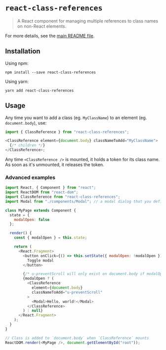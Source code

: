 # `react-class-references`

> A React component for managing multiple references to class names on non-React elements.

For more details, see the [main README file](https://github.com/simon360/class-references/blob/master/README.md).

## Installation

Using npm:

```
npm install --save react-class-references
```

Using yarn:

```
yarn add react-class-references
```

## Usage

Any time you want to add a class (eg. `MyClassName`) to an element (eg. `document.body`), use:

```js
import { ClassReference } from "react-class-references";

<ClassReference element={document.body} classNameToAdd="MyClassName">
  {/* children */}
</ClassReference>;
```

Any time `<ClassReference />` is mounted, it holds a token for its class name. As soon as it's unmounted, it releases the token.

### Advanced examples

```js
import React, { Component } from "react";
import ReactDOM from "react-dom";
import ClassReference from "react-class-references";
import Modal from "./components/Modal"; // a modal dialog that you defined

class MyPage extends Component {
  state = {
    modalOpen: false
  };

  render() {
    const { modalOpen } = this.state;

    return (
      <React.Fragment>
        <button onClick={() => this.setState({ modalOpen: !modalOpen })}>
          Toggle modal
        </button>

        {/* u-preventScroll will only exist on document.body if modalOpen is truthy. */}
        {modalOpen ? (
          <ClassReference
            element={document.body}
            classNameToAdd="u-preventScroll"
          >
            <Modal>Hello, world!</Modal>
          </ClassReference>
        ) : null}
      </React.Fragment>
    );
  }
}

// Class is added to `document.body` when `ClassReference` mounts
ReactDOM.render(<MyPage />, document.getElementById("root"));
```

